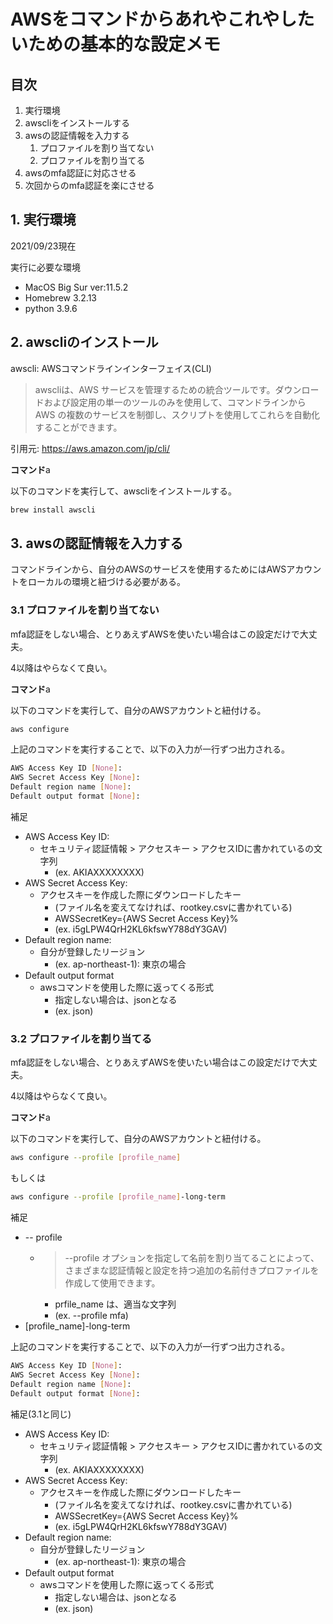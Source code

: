 # AWSをコマンドから**あれやこれやしたいため**の基本的な設定メモ

## 目次

1. 実行環境
2. awscliをインストールする
3. awsの認証情報を入力する
   1. プロファイルを割り当てない
   2. プロファイルを割り当てる
4. awsのmfa認証に対応させる
5. 次回からのmfa認証を楽にさせる

## 1. 実行環境

2021/09/23現在

実行に必要な環境

- MacOS Big Sur ver:11.5.2
- Homebrew 3.2.13
- python 3.9.6

## 2. awscliのインストール

awscli: AWSコマンドラインインターフェイス(CLI)

> awscliは、AWS サービスを管理するための統合ツールです。ダウンロードおよび設定用の単一のツールのみを使用して、コマンドラインから AWS の複数のサービスを制御し、スクリプトを使用してこれらを自動化することができます。

引用元: <https://aws.amazon.com/jp/cli/>

**コマンド**a

以下のコマンドを実行して、awscliをインストールする。

```bash
brew install awscli
```

## 3. awsの認証情報を入力する

コマンドラインから、自分のAWSのサービスを使用するためにはAWSアカウントをローカルの環境と紐づける必要がある。

### 3.1 プロファイルを割り当てない

mfa認証をしない場合、とりあえずAWSを使いたい場合はこの設定だけで大丈夫。

4以降はやらなくて良い。

**コマンド**a

以下のコマンドを実行して、自分のAWSアカウントと紐付ける。

```bash
aws configure
```

上記のコマンドを実行することで、以下の入力が一行ずつ出力される。

```bash
AWS Access Key ID [None]: 
AWS Secret Access Key [None]: 
Default region name [None]: 
Default output format [None]:
```

補足

- AWS Access Key ID: 
  - セキュリティ認証情報 > アクセスキー > アクセスIDに書かれているの文字列
    - (ex. AKIAXXXXXXXX)
- AWS Secret Access Key: 
  - アクセスキーを作成した際にダウンロードしたキー
    - (ファイル名を変えてなければ、rootkey.csvに書かれている)
    - AWSSecretKey={AWS Secret Access Key}%
    - (ex. i5gLPW4QrH2KL6kfswY788dY3GAV)
- Default region name:
  - 自分が登録したリージョン
    - (ex. ap-northeast-1): 東京の場合
- Default output format
  - awsコマンドを使用した際に返ってくる形式
    - 指定しない場合は、jsonとなる
    - (ex. json)

### 3.2 プロファイルを割り当てる

mfa認証をしない場合、とりあえずAWSを使いたい場合はこの設定だけで大丈夫。

4以降はやらなくて良い。

**コマンド**a

以下のコマンドを実行して、自分のAWSアカウントと紐付ける。

```bash
aws configure --profile [profile_name]
```

もしくは

```bash
aws configure --profile [profile_name]-long-term
```


補足

- -- profile
  - >--profile オプションを指定して名前を割り当てることによって、さまざまな認証情報と設定を持つ追加の名前付きプロファイルを作成して使用できます。
    - prfile_name は、適当な文字列
    - (ex. --profile mfa)
- [profile_name]-long-term

上記のコマンドを実行することで、以下の入力が一行ずつ出力される。

```bash
AWS Access Key ID [None]: 
AWS Secret Access Key [None]: 
Default region name [None]: 
Default output format [None]:
```

補足(3.1と同じ)

- AWS Access Key ID: 
  - セキュリティ認証情報 > アクセスキー > アクセスIDに書かれているの文字列
    - (ex. AKIAXXXXXXXX)
- AWS Secret Access Key: 
  - アクセスキーを作成した際にダウンロードしたキー
    - (ファイル名を変えてなければ、rootkey.csvに書かれている)
    - AWSSecretKey={AWS Secret Access Key}%
    - (ex. i5gLPW4QrH2KL6kfswY788dY3GAV)
- Default region name:
  - 自分が登録したリージョン
    - (ex. ap-northeast-1): 東京の場合
- Default output format
  - awsコマンドを使用した際に返ってくる形式
    - 指定しない場合は、jsonとなる
    - (ex. json)











